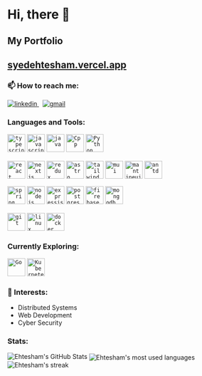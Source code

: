 # Hi, there 👋
<!--I'm **Ehtesham**, a **Software Engineer** from Karachi, Pakistan.-->

<h2>My Portfolio</h2>
<h2><a href="https://syedehtesham.vercel.app/">syedehtesham.vercel.app</a></h2>

### 📫 How to reach me:

<a href="https://www.linkedin.com/in/syed-ehtesham/" target="_blank" rel="nofollow noopener noreferrer">
  <img alt="linkedin" src="https://img.shields.io/badge/linkedin-%230077B5.svg?&style=for-the-badge&logo=linkedIn&logoColor=white"/>
</a> &nbsp;
<a href="mailto:s.ehtesham.n@gmail.com" target="_blank" rel="nofollow noopener noreferrer">
  <img alt="gmail" src="https://img.shields.io/badge/gmail-%23D14836.svg?&style=for-the-badge&logo=Gmail&logoColor=white"/>
</a>

<br>

### Languages and Tools:

<code><img width="40px" height="40px" src="https://skillicons.dev/icons?i=typescript" alt="typescript"/></code>
<code><img width="40px" height="40px" src="https://skillicons.dev/icons?i=javascript" alt="javascript"/></code>
<code><img width="40px" height="40px" src="https://skillicons.dev/icons?i=java" alt="java"/></code>
<code><img width="40px" height="40px" src="https://skillicons.dev/icons?i=cpp" alt="Cpp"/></code>
<code><img width="40px" height="40px" src="https://skillicons.dev/icons?i=python" alt="Python"/></code>
<br>
<br>
<code><img width="40px" height="40px" src="https://skillicons.dev/icons?i=react" alt="react"/></code>
<code><img width="40px" height="40px" src="https://skillicons.dev/icons?i=nextjs" alt="nextjs"/></code>
<code><img width="40px" height="40px" src="https://skillicons.dev/icons?i=redux" alt="redux"/></code>
<code><img width="40px" height="40px" src="https://skillicons.dev/icons?i=astro" alt="astro"/></code>
<code><img width="40px" height="40px" src="https://skillicons.dev/icons?i=tailwind" alt="tailwind"/></code>
<code><img width="40px" height="40px" src="https://skillicons.dev/icons?i=materialui" alt="mui"/></code>
<code><img width="40px" height="40px" src="https://user-images.githubusercontent.com/72091404/205141843-5a15fadd-130e-4c5c-a994-4f240c8c393e.png" alt="mantineui"/></code>
<code><img width="40px" height="40px" src="https://avatars.githubusercontent.com/u/12101536?s=200&v=4" alt="antd"/></code>
<!-- <code><img width="30px" height="30px" src="https://avatars.githubusercontent.com/u/10566080?s=200&v=4" alt="socket.io"/></code>
 <code><img width="30px" height="30px" src="https://avatars.githubusercontent.com/u/17189275?s=200&v=4" alt="apollo"/></code>
<code><img width="30px" height="30px" src="https://raw.githubusercontent.com/github/explore/e94815998e4e0713912fed477a1f346ec04c3da2/topics/graphql/graphql.png" alt="graphql"/></code>
<code><img width="30px" height="30px" src="https://raw.githubusercontent.com/github/explore/80688e429a7d4ef2fca1e82350fe8e3517d3494d/topics/firebase/firebase.png" alt="firebase"/></code> -->
<code><img width="40px" height="40px" src="https://skillicons.dev/icons?i=spring" alt="spring"/></code>
<code><img width="40px" height="40px" src="https://skillicons.dev/icons?i=nodejs" alt="nodejs"/></code>
<code><img width="40px" height="40px" src="https://skillicons.dev/icons?i=express" alt="expressjs"/></code>
<code><img width="40px" height="40px" src="https://skillicons.dev/icons?i=postgres" alt="postgres"/></code>
<code><img width="40px" height="40px" src="https://skillicons.dev/icons?i=firebase" alt="firebase"/></code>
<code><img width="40px" height="40px" src="https://skillicons.dev/icons?i=mongodb" alt="mongodb"/></code>
<br>
<br>
<code><img width="40px" height="40px" src="https://skillicons.dev/icons?i=git" alt="git"/></code>
<code><img width="40px" height="40px" src="https://skillicons.dev/icons?i=linux" alt="linux"/></code>
<code><img width="40px" height="40px" src="https://skillicons.dev/icons?i=docker" alt="docker"/></code>
 
### Currently Exploring:
<code><img width="40px" height="40px" src="https://skillicons.dev/icons?i=go" alt="Go"/></code>
<code><img width="40px" height="40px" src="https://skillicons.dev/icons?i=kubernetes" alt="Kubernetes"/></code>

<!-- <code><img width="30px" height="30px" src="https://raw.githubusercontent.com/github/explore/80688e429a7d4ef2fca1e82350fe8e3517d3494d/topics/sql/sql.png" alt="sql"/></code>
<code><img width="30px" height="30px" src="https://avatars.githubusercontent.com/u/17219288?s=200&v=4" alt="prisma"/></code>
<code><img width="30px" height="30px" src="https://avatars.githubusercontent.com/u/20165699?s=200&v=4" alt="typeorm"/></code>
<code><img width="30px" height="30px" src="https://raw.githubusercontent.com/github/explore/fbceb94436312b6dacde68d122a5b9c7d11f9524/topics/aws/aws.png" alt="aws"/></code>
<code><img width="30px" height="30px" src="https://raw.githubusercontent.com/github/explore/08e8077e6cd7375c007c6fd6ac8cced5d7738494/topics/google-cloud/google-cloud.png" alt="google cloud"/></code> -->


### 🌱 Interests:
- Distributed Systems
- Web Development
- Cyber Security


### Stats:
  
<img src="https://github-readme-stats.vercel.app/api?username=ehtesham0337&show_icons=true&hide_border=false&count_private=true&include_all_commits=true&theme=github_dark&count_private=true" alt="Ehtesham's GitHub Stats">
<img align="center" alt="Ehtesham's most used languages" src="https://github-readme-stats.vercel.app/api/top-langs/?username=ehtesham0337&layout=compact&langs_count=9&theme=github_dark&count_private=true&exclude_repo=Optifine-Mod-Coder-Pack-1.16.1,Projects"/>
<img src="https://github-readme-streak-stats.herokuapp.com?user=ehtesham0337&theme=github-dark-blue&count_private=true&date_format=M%20j%5B%2C%20Y%5D" alt="Ehtesham's streak")>




